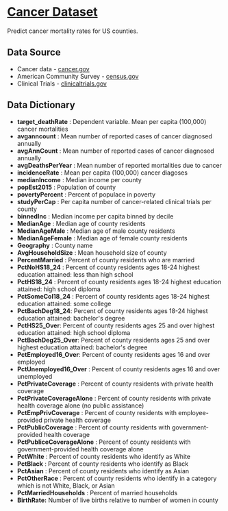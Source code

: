 # [Cancer Dataset](https://drive.google.com/drive/u/0/folders/1RckOAqV-mExkvbyiuKut4fMr4zYB5aZm)

Predict cancer mortality rates for US counties.
## Data Source
* Cancer data - [cancer.gov](https://www.cancer.gov)
* American Community Survey - [census.gov](https://www.census.gov)
* Clinical Trials - [clinicaltrials.gov](https://clinicaltrials.gov)

## Data Dictionary


* **target_deathRate** : Dependent variable. Mean per capita (100,000) cancer mortalities
* **avganncount** : Mean number of reported cases of cancer diagnosed annually 
* **avgAnnCount** : Mean number of reported cases of cancer diagnosed annually
* **avgDeathsPerYear** : Mean number of reported mortalities due to cancer
* **incidenceRate** : Mean per capita (100,000) cancer diagoses
* **medianIncome** : Median income per county 
* **popEst2015** : Population of county 
* **povertyPercent** : Percent of populace in poverty 
* **studyPerCap** : Per capita number of cancer-related clinical trials per county 
* **binnedInc** : Median income per capita binned by decile 
* **MedianAge** : Median age of county residents 
* **MedianAgeMale** : Median age of male county residents 
* **MedianAgeFemale** : Median age of female county residents 
* **Geography** : County name 
* **AvgHouseholdSize** : Mean household size of county 
* **PercentMarried** : Percent of county residents who are married 
* **PctNoHS18_24** : Percent of county residents ages 18-24 highest education attained: less than high school 
* **PctHS18_24** : Percent of county residents ages 18-24 highest education attained: high school diploma 
* **PctSomeCol18_24** : Percent of county residents ages 18-24 highest education attained: some college 
* **PctBachDeg18_24**: Percent of county residents ages 18-24 highest education attained: bachelor's degree 
* **PctHS25_Over**: Percent of county residents ages 25 and over highest education attained: high school diploma 
* **PctBachDeg25_Over**: Percent of county residents ages 25 and over highest education attained: bachelor's degree 
* **PctEmployed16_Over**: Percent of county residents ages 16 and over employed 
* **PctUnemployed16_Over** : Percent of county residents ages 16 and over unemployed 
* **PctPrivateCoverage** : Percent of county residents with private health coverage 
* **PctPrivateCoverageAlone** : Percent of county residents with private health coverage alone (no public assistance)
* **PctEmpPrivCoverage** : Percent of county residents with employee-provided private health coverage 
* **PctPublicCoverage** : Percent of county residents with government-provided health coverage 
* **PctPubliceCoverageAlone** : Percent of county residents with government-provided health coverage alone 
* **PctWhite** : Percent of county residents who identify as White 
* **PctBlack** : Percent of county residents who identify as Black 
* **PctAsian** : Percent of county residents who identify as Asian 
* **PctOtherRace** : Percent of county residents who identify in a category which is not White, Black, or Asian 
* **PctMarriedHouseholds** : Percent of married households 
* **BirthRate:**   Number of live births relative to number of women in county 

